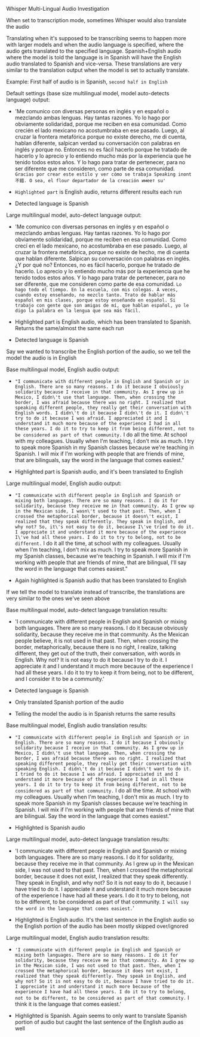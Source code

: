 Whisper Multi-Lingual Audio Investigation

When set to transcription mode, sometimes Whisper would also translate
the audio

Translating when it's supposed to be transcribing seems to happen more
with larger models and when the audio language is specified, where the
audio gets translated to the specified language. Spanish+English audio
where the model is told the language is in Spanish will have the English
audio translated to Spanish and vice-versa. These translations are very
similar to the translation output when the model is set to actually
translate.

Example: First half of audio is in Spanish, `second half in English`

Default settings (base size multilingual model, model auto-detects
language) output:

-   \'Me comunico con diversas personas en inglés y en español o
    mezclando ambas lenguas. Hay tantas razones. Yo lo hago por
    obviamente solidaridad, porque me reciben en esa comunidad. Como
    crecién el lado mexicano no acostumbraba en ese pasado. Luego, al
    cruzar la frontera metafórica porque no existe derecho, me di
    cuenta, hablan diferente, salpican verdad su conversación con
    palabras en inglés y porque no. Entonces no es fácil hacerlo porque
    he tratado de hacerlo y lo aprecio y lo entiendo mucho más por la
    experiencia que he tenido todos estos años. Y lo hago para tratar de
    pertenecer, para no ser diferente que me consideren, como parte de
    esa comunidad. `Gracias por crear este estilo y ver cómo se trabaja
    Speaking inont不錯. O sea, el flour departador de la creación имеет
    su'`

-   `Highlighted part` is English audio, returns different results each
    run

-   Detected language is Spanish

Large multilingual model, auto-detect language output:

-   \'Me comunico con diversas personas en inglés y en español o
    mezclando ambas lenguas. Hay tantas razones. Yo lo hago por
    obviamente solidaridad, porque me reciben en esa comunidad. Como
    crecí en el lado mexicano, no acostumbraba en ese pasado. Luego, al
    cruzar la frontera metafórica, porque no existe de hecho, me di
    cuenta que hablan diferente. Salpican su conversación con palabras
    en inglés. ¿Y por qué no? Entonces, no es fácil hacerlo, porque he
    tratado de hacerlo. Lo aprecio y lo entiendo mucho más por la
    experiencia que he tenido todos estos años. Y lo hago para tratar de
    pertenecer, para no ser diferente, que me consideren como parte de
    esa comunidad. `Lo hago todo el tiempo. En la escuela, con mis
    colegas. A veces, cuando estoy enseñando, no mezclo tanto. Trato de
    hablar más español en mis clases, porque estoy enseñando en español.
    Si trabajo con gente que son amigas de mí, que hablan español, yo le
    digo la palabra en la lengua que sea más fácil.`

-   Highlighted part is English audio, which has been translated to
    Spanish. Returns the same/almost the same each run

-   Detected language is Spanish

Say we wanted to transcribe the English portion of the audio, so we tell
the model the audio is in English

Base multilingual model, English audio output:

-   `"I communicate with different people in English and Spanish or in
    English. There are so many reasons. I do it because I obviously
    solidarity because I receive in that community. As I grew up in
    Mexico, I didn\'t use that language. Then, when crossing the border,
    I was afraid because there was no right. I realized that speaking
    different people, they really get their conversation with English
    words. I didn\'t do it because I didn\'t do it. I didn\'t try to do
    it because I was afraid. I appreciated it and I understand it much
    more because of the experience I had in all these years. I do it to
    try to keep it from being different, not to be considered as part of
    that community.` I do all the time. At school with my colleagues.
    Usually when I\'m teaching, I don\'t mix as much. I try to speak
    more Spanish in my Spanish classes because we\'re teaching in
    Spanish. I will mix if I\'m working with people that are friends of
    mine, that are bilinguals, say the word in the language that comes
    easiest.\"

-   Highlighted part is Spanish audio, and it's been translated to
    English

Large multilingual model, English audio output:

-   `"I communicate with different people in English and Spanish or
    mixing both languages. There are so many reasons. I do it for
    solidarity, because they receive me in that community. As I grew up
    in the Mexican side, I wasn\'t used to that past. Then, when I
    crossed the metaphorical border, because it doesn\'t exist, I
    realized that they speak differently. They speak in English, and why
    not? So, it\'s not easy to do it, because I\'ve tried to do it. I
    appreciate it and understand it more because of the experience I\'ve
    had all these years. I do it to try to belong, not to be different.`
    I do it all the time, at school with my colleagues. Usually when
    I\'m teaching, I don\'t mix as much. I try to speak more Spanish in
    my Spanish classes, because we\'re teaching in Spanish. I will mix
    if I\'m working with people that are friends of mine, that are
    bilingual, I\'ll say the word in the language that comes easiest.\"

-   Again highlighted is Spanish audio that has been translated to
    English

If we tell the model to translate instead of transcribe, the
translations are very similar to the ones we've seen above

Base multilingual model, auto-detect language translation results:

-   \'I communicate with different people in English and Spanish or
    mixing both languages. There are so many reasons. I do it because
    obviously solidarity, because they receive me in that community. As
    the Mexican people believe, it is not used in that past. Then, when
    crossing the border, metaphorically, because there is no right, I
    realize, talking different, they get out of the truth, their
    conversation, with words in English. Why not? It is not easy to do
    it because I try to do it. I appreciate it and I understand it much
    more because of the experience I had all these years. I do it to try
    to keep it from being, not to be different, and I consider it to be
    a community.\'

-   Detected language is Spanish

-   Only translated Spanish portion of the audio

-   Telling the model the audio is in Spanish returns the same results

Base multilingual model, English audio translation results:

-   `"I communicate with different people in English and Spanish or in
    English. There are so many reasons. I do it because I obviously
    solidarity because I receive in that community. As I grew up in
    Mexico, I didn\'t use that language. Then, when crossing the border,
    I was afraid because there was no right. I realized that speaking
    different people, they really get their conversation with speaking
    English. I didn\'t do it because I didn\'t want to do it. I tried to
    do it because I was afraid. I appreciated it and I understand it
    more because of the experience I had in all these years. I do it to
    try to keep it from being different, not to be considered as part of
    that community.` I do all the time. At school with my colleagues.
    Usually when I\'m teaching, I don\'t mix as much. I try to speak
    more Spanish in my Spanish classes because we\'re teaching in
    Spanish. I will mix if I\'m working with people that are friends of
    mine that are bilingual. Say the word in the language that comes
    easiest.\"

-   Highlighted is Spanish audio

Large multilingual model, auto-detect language translation results:

-   \'I communicate with different people in English and Spanish or
    mixing both languages. There are so many reasons. I do it for
    solidarity, because they receive me in that community. As I grew up
    in the Mexican side, I was not used to that past. Then, when I
    crossed the metaphorical border, because it does not exist, I
    realized that they speak differently. They speak in English, and why
    not? So it is not easy to do it, because I have tried to do it. I
    appreciate it and understand it much more because of the experience
    I have had all these years. I do it to try to belong, not to be
    different, to be considered as part of that community. `I will say
    the word in the language that comes easiest.`\'

-   Highlighted is English audio. It's the last sentence in the English
    audio so the English portion of the audio has been mostly skipped
    over/ignored

Large multilingual model, English audio translation results:

-   `'I communicate with different people in English and Spanish or
    mixing both languages. There are so many reasons. I do it for
    solidarity, because they receive me in that community. As I grew up
    in the Mexican side, I was not used to that past. Then, when I
    crossed the metaphorical border, because it does not exist, I
    realized that they speak differently. They speak in English, and why
    not? So it is not easy to do it, because I have tried to do it. I
    appreciate it and understand it much more because of the experience
    I have had all these years. I do it to try to belong, not to be
    different, to be considered as part of that community.` I think it is
    the language that comes easiest.\'

-   Highlighted is Spanish. Again seems to only want to translate
    Spanish portion of audio but caught the last sentence of the English
    audio as well

